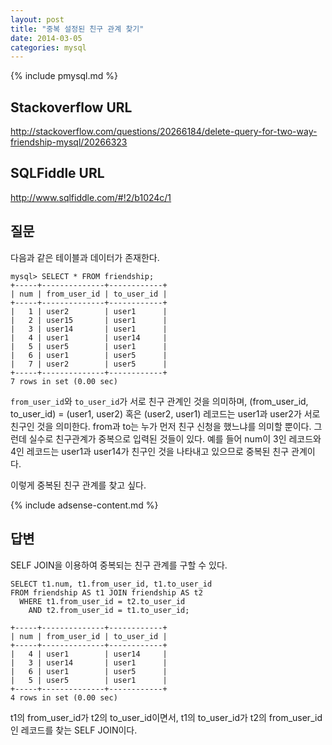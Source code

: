 ```yaml
---
layout: post
title: "중복 설정된 친구 관계 찾기"
date: 2014-03-05 
categories: mysql
---
```


{% include pmysql.md %}

## Stackoverflow URL

http://stackoverflow.com/questions/20266184/delete-query-for-two-way-friendship-mysql/20266323

## SQLFiddle URL

http://www.sqlfiddle.com/#!2/b1024c/1

## 질문

다음과 같은 테이블과 데이터가 존재한다.

    mysql> SELECT * FROM friendship;
    +-----+--------------+------------+
    | num | from_user_id | to_user_id |
    +-----+--------------+------------+
    |   1 | user2        | user1      |
    |   2 | user15       | user1      |
    |   3 | user14       | user1      |
    |   4 | user1        | user14     |
    |   5 | user5        | user1      |
    |   6 | user1        | user5      |
    |   7 | user2        | user5      |
    +-----+--------------+------------+
    7 rows in set (0.00 sec)

`from_user_id`와 `to_user_id`가 서로 친구 관계인 것을 의미하며, (from_user_id, to_user_id) = (user1, user2) 혹은 (user2, user1) 레코드는 user1과 user2가 서로 친구인 것을 의미한다. from과 to는 누가 먼저 친구 신청을 했느냐를 의미할 뿐이다. 그런데 실수로 친구관계가 중복으로 입력된 것들이 있다. 예를 들어 num이 3인 레코드와 4인 레코드는 user1과 user14가 친구인 것을 나타내고 있으므로 중복된 친구 관계이다.

이렇게 중복된 친구 관계를 찾고 싶다.

{% include adsense-content.md %}

## 답변

SELF JOIN을 이용하여 중복되는 친구 관계를 구할 수 있다.

    SELECT t1.num, t1.from_user_id, t1.to_user_id
    FROM friendship AS t1 JOIN friendship AS t2
      WHERE t1.from_user_id = t2.to_user_id
        AND t2.from_user_id = t1.to_user_id;
     
    +-----+--------------+------------+
    | num | from_user_id | to_user_id |
    +-----+--------------+------------+
    |   4 | user1        | user14     |
    |   3 | user14       | user1      |
    |   6 | user1        | user5      |
    |   5 | user5        | user1      |
    +-----+--------------+------------+
    4 rows in set (0.00 sec)

t1의 from_user_id가 t2의 to_user_id이면서, t1의 to_user_id가 t2의 from_user_id인 레코드를 찾는 SELF JOIN이다.
